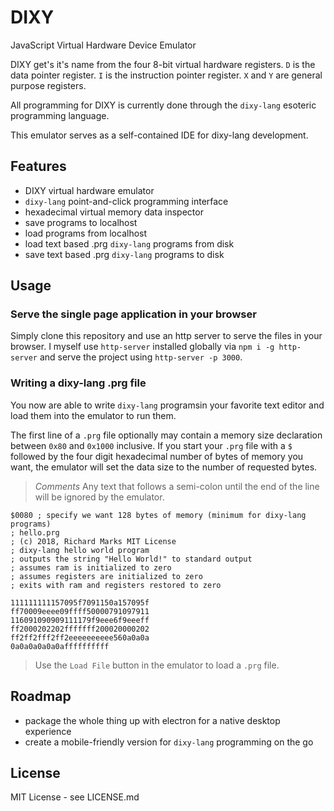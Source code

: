 # DIXY

JavaScript Virtual Hardware Device Emulator

DIXY get's it's name from the four 8-bit virtual hardware registers.
`D` is the data pointer register.
`I` is the instruction pointer register.
`X` and `Y` are general purpose registers.

All programming for DIXY is currently done through the `dixy-lang` esoteric programming language.

This emulator serves as a self-contained IDE for dixy-lang development.

## Features

+ DIXY virtual hardware emulator
+ `dixy-lang` point-and-click programming interface
+ hexadecimal virtual memory data inspector
+ save programs to localhost
+ load programs from localhost
+ load text based .prg `dixy-lang` programs from disk
+ save text based .prg `dixy-lang` programs to disk

## Usage

### Serve the single page application in your browser

Simply clone this repository and use an http server to serve the files in your browser. I myself use `http-server` installed globally via `npm i -g http-server` and serve the project using `http-server -p 3000`.

### Writing a dixy-lang .prg file

You now are able to write `dixy-lang` programsin your favorite text editor and load them into the emulator to run them.

The first line of a `.prg` file optionally may contain a memory size declaration between `0x80` and `0x1000` inclusive.
If you start your `.prg` file with a `$` followed by the four digit hexadecimal number of bytes of memory you want, the
emulator will set the data size to the number of requested bytes.

> *Comments*
> Any text that follows a semi-colon until the end of the line will be ignored by the emulator.

```
$0080 ; specify we want 128 bytes of memory (minimum for dixy-lang programs)
; hello.prg
; (c) 2018, Richard Marks MIT License
; dixy-lang hello world program
; outputs the string "Hello World!" to standard output
; assumes ram is initialized to zero
; assumes registers are initialized to zero
; exits with ram and registers restored to zero

111111111157095f7091150a157095f
ff70009eeee09ffff50000791097911
116091090909111179f9eee6f9eeeff
ff2000202202fffffff200020000202
ff2ff2fff2ff2eeeeeeeeee560a0a0a
0a0a0a0a0a0affffffffff
```

> Use the `Load File` button in the emulator to load a `.prg` file.

## Roadmap

+ package the whole thing up with electron for a native desktop experience
+ create a mobile-friendly version for `dixy-lang` programming on the go

## License
MIT License - see LICENSE.md
